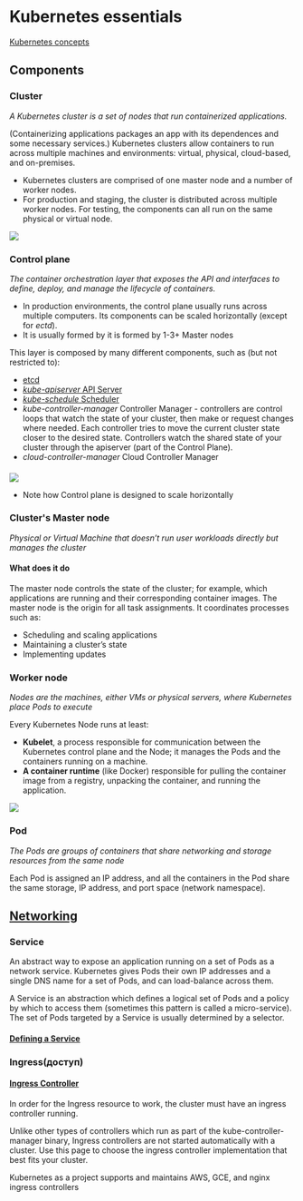 # Kubernetes essentials

[Kubernetes concepts](https://kubernetes.io/docs/concepts/)

## Components

### Cluster

*A Kubernetes cluster is a set of nodes that run containerized applications.*

(Containerizing applications packages an app
with its dependences and some necessary services.) Kubernetes clusters allow containers to run across multiple machines
and environments: virtual, physical, cloud-based, and on-premises.

* Kubernetes clusters are comprised of one master node and a number of worker nodes.
* For production and staging, the cluster is distributed across multiple worker nodes. For testing, the components can
  all run on the same physical or virtual node.

![](https://d33wubrfki0l68.cloudfront.net/283cc20bb49089cb2ca54d51b4ac27720c1a7902/34424/docs/tutorials/kubernetes-basics/public/images/module_01_cluster.svg)

### Control plane

*The container orchestration layer that exposes the API and interfaces to define, deploy, and manage the lifecycle of
containers.*

* In production environments, the control plane usually runs across multiple computers. Its components can be scaled
  horizontally (except for *ectd*).
* It is usually formed by it is formed by 1-3+ Master nodes

This layer is composed by many different components, such as (but not restricted to):

* [etcd](https://kubernetes.io/docs/concepts/overview/components/#etcd)
* [*kube-apiserver* API Server](https://kubernetes.io/docs/concepts/overview/components/#kube-scheduler)
* [*kube-schedule* Scheduler](https://kubernetes.io/docs/concepts/overview/components/#kube-scheduler)
* *kube-controller-manager* Controller Manager - controllers are control loops that watch the state of your cluster,
  then make or request changes where needed. Each controller tries to move the current cluster state closer to the
  desired state. Controllers watch the shared state of your cluster through the apiserver (part of the Control Plane).
* *cloud-controller-manager* Cloud Controller Manager

####          

![](https://d33wubrfki0l68.cloudfront.net/2475489eaf20163ec0f54ddc1d92aa8d4c87c96b/e7c81/images/docs/components-of-kubernetes.svg)

* Note how Control plane is designed to scale horizontally

### Cluster's Master node

*Physical or Virtual Machine
that doesn’t run user workloads directly
but manages the cluster*

#### What does it do

The master node controls the state of the cluster; for example, which applications are running and their corresponding
container images. The master node is the origin for all task assignments. It coordinates processes such as:

* Scheduling and scaling applications
* Maintaining a cluster’s state
* Implementing updates

### Worker node

*Nodes are the machines, either VMs or physical servers, where Kubernetes place Pods to execute*

Every Kubernetes Node runs at least:

* **Kubelet**, a process responsible for communication between the Kubernetes control plane and the Node; it manages the
  Pods and the containers running on a machine.
* **A container runtime** (like Docker) responsible for pulling the container image from a registry, unpacking the
  container, and running the application.

![](https://d33wubrfki0l68.cloudfront.net/5cb72d407cbe2755e581b6de757e0d81760d5b86/a9df9/docs/tutorials/kubernetes-basics/public/images/module_03_nodes.svg)

### Pod

*The Pods are groups of containers that share networking and storage resources from the same node*

Each Pod is assigned an IP address, and all the containers in the Pod share the same storage, IP address, and port
space (network namespace).

## [Networking](https://kubernetes.io/docs/concepts/services-networking/)

### Service

An abstract way to expose an application running on a set of Pods as a network service. Kubernetes gives Pods their own
IP addresses and a single DNS name for a set of Pods, and can load-balance across them.

A Service is an abstraction which defines a logical set of Pods and a policy by which to access them (sometimes this
pattern is called a micro-service). The set of Pods targeted by a Service is usually determined by a selector.

#### [Defining a Service](https://kubernetes.io/docs/concepts/services-networking/service/#defining-a-service)

### Ingress(доступ)

#### [Ingress Controller](https://kubernetes.io/docs/concepts/services-networking/ingress-controllers/)

In order for the Ingress resource to work, the cluster must have an ingress controller running.

Unlike other types of controllers which run as part of the kube-controller-manager binary, Ingress controllers are not
started automatically with a cluster. Use this page to choose the ingress controller implementation that best fits your
cluster.

Kubernetes as a project supports and maintains AWS, GCE, and nginx ingress controllers